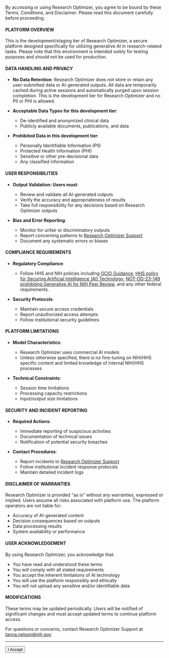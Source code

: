 By accessing or using Research Optimizer, you agree to be bound by these Terms, Conditions, and Disclaimer. Please read this document carefully before proceeding.

#### PLATFORM OVERVIEW

This is the development/staging tier of Research Optimizer, a secure platform designed specifically for utilizing generative AI in research-related tasks. Please note that this environment is intended solely for testing purposes and should not be used for production.

#### DATA HANDLING AND PRIVACY

- **No Data Retention**: Research Optimizer does not store or retain any user-submitted data or AI-generated outputs. All data are temporarily cached during active sessions and automatically purged upon session completion. This is the development tier for Research Optimizer and no PII or PHI is allowed.

- **Acceptable Data Types for this development tier**:
  - De-identified and anonymized clinical data
  - Publicly available documents, publications, and data

- **Prohibited Data in this development tier**:
  - Personally Identifiable Information (PII)
  - Protected Health Information (PHI)
  - Sensitive or other pre-decisional data
  - Any classified information

#### USER RESPONSIBILITIES

- **Output Validation: Users must**:
  - Review and validate all AI-generated outputs
  - Verify the accuracy and appropriateness of results
  - Take full responsibility for any decisions based on Research Optimizer outputs

- **Bias and Error Reporting**:
  - Monitor for unfair or discriminatory outputs
  - Report concerning patterns to [Research Optimizer Support](mailto:tanna.nelson@nih.gov)
  - Document any systematic errors or biases

#### COMPLIANCE REQUIREMENTS

- **Regulatory Compliance**:
  - Follow HHS and NIH policies including [OCIO Guidance](https://wiki.ocio.nih.gov/wiki/index.php/NIH_Artificial_Intelligence_(AI)_Cybersecurity_Guidance), [HHS policy for Securing Artificial Intelligence (AI) Technology](https://intranet.hhs.gov/policy/hhs-policy-securing-artificial-intelligence-technology), [NOT-OD-23-149 prohibiting Generative AI for NIH Peer Review](https://grants.nih.gov/grants/guide/notice-files/NOT-OD-23-149.html), and any other federal requirements.

- **Security Protocols**:
  - Maintain secure access credentials
  - Report unauthorized access attempts
  - Follow institutional security guidelines

#### PLATFORM LIMITATIONS

- **Model Characteristics**:
  - Research Optimizer uses commercial AI models
  - Unless otherwise specified, there is no fine-tuning on NIH/HHS specific content and limited knowledge of internal NIH/HHS processes

- **Technical Constraints**:
  - Session time limitations
  - Processing capacity restrictions
  - Input/output size limitations

#### SECURITY AND INCIDENT REPORTING

- **Required Actions**:
  - Immediate reporting of suspicious activities
  - Documentation of technical issues
  - Notification of potential security breaches

- **Contact Procedures**:
  - Report incidents to [Research Optimizer Support](mailto:tanna.nelson@nih.gov)
  - Follow institutional incident response protocols
  - Maintain detailed incident logs

#### DISCLAIMER OF WARRANTIES

Research Optimizer is provided "as is" without any warranties, expressed or implied. Users assume all risks associated with platform use. The platform operators are not liable for:

- Accuracy of AI-generated content
- Decision consequences based on outputs
- Data processing results
- System availability or performance

#### USER ACKNOWLEDGEMENT

By using Research Optimizer, you acknowledge that:

- You have read and understood these terms
- You will comply with all stated requirements
- You accept the inherent limitations of AI technology
- You will use the platform responsibly and ethically
- You will not upload any sensitive and/or identifiable data

#### MODIFICATIONS

These terms may be updated periodically. Users will be notified of significant changes and must accept updated terms to continue platform access.

For questions or concerns, contact Research Optimizer Support at [tanna.nelson@nih.gov](mailto:tanna.nelson@nih.gov)

---

<div class="text-center mt-3 ">
    <button type="submit" name="accept" class="btn btn-primary">I Accept</button>
</div>